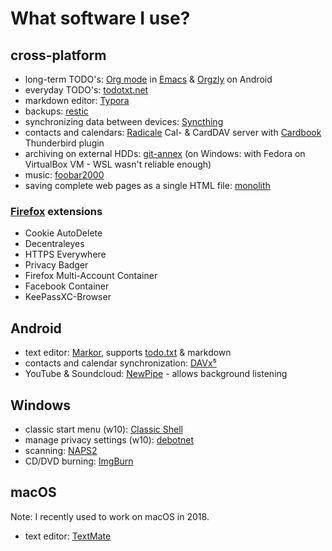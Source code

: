 # What software I use?

## cross-platform

 - long-term TODO's: [Org mode](https://orgmode.org/) in [Emacs](https://www.gnu.org/software/emacs/) & [Orgzly](http://www.orgzly.com/) on Android
 - everyday TODO's: [todotxt.net](https://benrhughes.github.io/todotxt.net/)
 - markdown editor: [Typora](https://typora.io/)
 - backups: [restic](https://restic.net/)
 - synchronizing data between devices: [Syncthing](https://syncthing.net/)
 - contacts and calendars: [Radicale](https://radicale.org/) Cal- & CardDAV server with [Cardbook](https://addons.thunderbird.net/en-US/thunderbird/addon/cardbook/) Thunderbird plugin
 - archiving on external HDDs: [git-annex](https://git-annex.branchable.com/) (on Windows: with Fedora on VirtualBox VM - WSL wasn't reliable enough)
 - music: [foobar2000](https://www.foobar2000.org)
 - saving complete web pages as a single HTML file: [monolith](https://github.com/Y2Z/monolith/)

### [Firefox](https://www.mozilla.org/pl/firefox/) extensions

- Cookie AutoDelete
- Decentraleyes
- HTTPS Everywhere
- Privacy Badger
- Firefox Multi-Account Container
- Facebook Container
- KeePassXC-Browser

## Android
 - text editor: [Markor](https://gsantner.net/project/markor.html), supports [todo.txt](http://todotxt.org/) & markdown
 - contacts and calendar synchronization: [DAVx⁵](https://www.davx5.com/)
 - YouTube & Soundcloud: [NewPipe](https://newpipe.schabi.org/) - allows background listening

## Windows

 - classic start menu (w10): [Classic Shell](http://www.classicshell.net/)
 - manage privacy settings (w10): [debotnet](https://www.mirinsoft.com/debotnet)
 - scanning: [NAPS2](https://www.naps2.com/)
 - CD/DVD burning: [ImgBurn](http://imgburn.com/)

## macOS
Note: I recently used to work on macOS in 2018.
 
 - text editor: [TextMate](https://macromates.com/)
 
